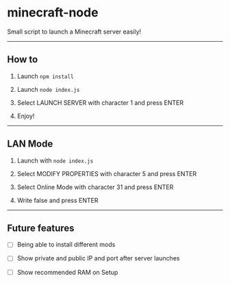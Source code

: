 # minecraft-node
Small script to launch a Minecraft server easily!

---
## How to

1) Launch `npm install`

2) Launch `node index.js`

3) Select LAUNCH SERVER with character 1 and press ENTER

4) Enjoy!

---

## LAN Mode

1) Launch with `node index.js`

2) Select MODIFY PROPERTIES with character 5 and press ENTER

3) Select Online Mode with character 31 and press ENTER

4) Write false and press ENTER

---

## Future features
- [ ] Being able to install different mods

- [ ] Show private and public IP and port after server launches

- [ ] Show recommended RAM on Setup
